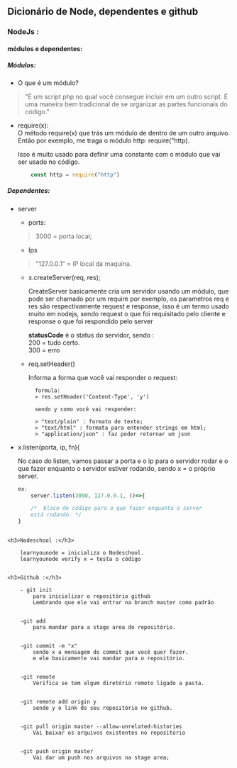 <h2>Dicionário de Node, dependentes e github</h2>

<h3>NodeJs :</h3>
    
<h4>módulos e dependentes:</h4>

<h5>Módulos:</h5>

* O que é um módulo?
>"É um script php no qual você consegue incluir em um outro
script. É uma maneira bem tradicional de se organizar as 
partes funcionais do código."


* require(x): <br>
    O método require(x) que trás um módulo de dentro de um outro arquivo.
    Então por exemplo, me traga o módulo http: require("http).<br>

    Isso é muito usado para definir uma constante com o módulo que vai ser usado no código.

    ~~~javascript
        const http = require("http")
    ~~~ 

<h5>Dependentes:</h5>

* server

    * ports: <br>
    > 3000 = porta local;


    * Ips
    > "127.0.0.1" = IP local da maquina.


    * x.createServer(req, res);

        CreateServer basicamente cria um servidor usando um módulo, que pode ser chamado por um require por exemplo, os parametros 
        req e res são respectivamente request e response, isso é um termo usado muito em nodejs, sendo request o que foi requisitado 
        pelo cliente e response o que foi respondido pelo server

        **statusCode** é o status do servidor, sendo : <br>
        200 = tudo certo. <br>
        300 = erro <br>

    * req.setHeader()

        Informa a forma que você vai responder o request:<br>
        
            formula:
            > res.setHeader('Content-Type', 'y')
            
            sendo y como você vai responder:
            
            > "text/plain" : formato de texto;
            > "text/html" : formata para entender strings em html;
            > "application/json" : faz poder retornar um json



* x.listen(porta, ip, fn){

    No caso do listen, vamos passar a porta e o ip para o servidor rodar e o que fazer enquanto o servidor  estiver 
    rodando, sendo x = o próprio server.

    ~~~javascript
    ex:
        server.listen(3000, 127.0.0.1, ()=>{

        /*  bloco de código para o que fazer enquanto o server 
        está rodando. */
    }
~~~

<h3>Nodeschool :</h3>

    learnyounode = inicializa o Nodeschool.
    learnyounode verify x = testa o código


<h3>Github :</h3>

    - git init
        para inicializar o repositório github
        Lembrando que ele vai entrar na branch master como padrão
    

    -git add
        para mandar para a stage area do repositório.
    

    -git commit -m "x"
        sendo x a mensagem do commit que você quer fazer.
        e ele basicamente vai mandar para o repositório.
    

    -git remote
        Verifica se tem algum diretório remoto ligado a pasta.
    

    -git remote add origin y
        sendo y o link do seu repositório no github.
    

    -git pull origin master --allow-unrelated-histories
        Vai baixar os arquivos existentes no repositório
    

    -git push origin master
        Vai dar um push nos arquivos na stage area;